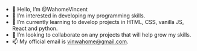 - 👋 Hello, I’m @WahomeVincent
- 👀 I’m interested in developing my programming skills.
- 🌱 I’m currently learning to develop projects in HTML, CSS, vanilla JS, React and python.
- 💞️ I’m looking to collaborate on any projects that will help grow my skills.
- 📫 My official email is vinwahome@gmail.com.

<!---
WahomeVincent/WahomeVincent is a ✨ special ✨ repository because its `README.md` (this file) appears on your GitHub profile.
You can click the Preview link to take a look at your changes.
--->
